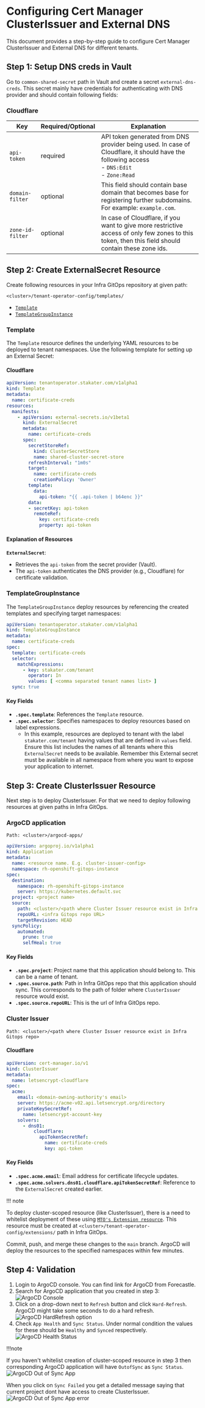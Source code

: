 # Configuring Cert Manager ClusterIssuer and External DNS

This document provides a step-by-step guide to configure Cert Manager ClusterIssuer and External DNS for different tenants.

## Step 1: Setup DNS creds in Vault

Go to `common-shared-secret` path in Vault and create a secret `external-dns-creds`. This secret mainly have credentials for authenticating with DNS provider and should contain following fields:

### Cloudflare

| Key | Required/Optional | Explanation |
|----------|----------|----------|
| `api-token`   | required   | API token generated from DNS provider being used. In case of Cloudflare, it should have the following access <br> - `DNS:Edit` <br> - `Zone:Read`   |
| `domain-filter`    | optional   | This field should contain base domain that becomes base for registering further subdomains. For example: `example.com`.   |
| `zone-id-filter`| optional   | In case of Cloudflare, if you want to give more restrictive access of only few zones to this token, then this field should contain these zone ids.

## Step 2: Create ExternalSecret Resource

Create following resources in your Infra GitOps repository at given path:

```plaintext
<cluster>/tenant-operator-config/templates/
```

- [`Template`](https://docs.stakater.com/mto/main/crds-api-reference/template.html)
- [`TemplateGroupInstance`](https://docs.stakater.com/mto/main/crds-api-reference/template-group-instance.html)

### Template

The `Template` resource defines the underlying YAML resources to be deployed to tenant namespaces. Use the following template for setting up an External Secret:

#### Cloudflare

```yaml
apiVersion: tenantoperator.stakater.com/v1alpha1
kind: Template
metadata:
  name: certificate-creds
resources:
  manifests:
    - apiVersion: external-secrets.io/v1beta1
      kind: ExternalSecret
      metadata:
        name: certificate-creds
      spec:
        secretStoreRef:
          kind: ClusterSecretStore
          name: shared-cluster-secret-store
        refreshInterval: "1m0s"
        target:
          name: certificate-creds
          creationPolicy: 'Owner'
        template:
          data:
            api-token: "{{ .api-token | b64enc }}"
        data:
        - secretKey: api-token
          remoteRef:
            key: certificate-creds
            property: api-token
```

#### Explanation of Resources

**`ExternalSecret`**:

- Retrieves the `api-token` from the secret provider (Vault).
- The `api-token` authenticates the DNS provider (e.g., Cloudflare) for certificate validation.

### TemplateGroupInstance

The `TemplateGroupInstance` deploy resources by referencing the created templates and specifying target namespaces:

```yaml
apiVersion: tenantoperator.stakater.com/v1alpha1
kind: TemplateGroupInstance
metadata:
  name: certificate-creds
spec:
  template: certificate-creds
  selector:
    matchExpressions:
      - key: stakater.com/tenant
        operator: In
        values: [ <comma separated tenant names list> ]
  sync: true
```

#### Key Fields

- **`.spec.template`**: References the `Template` resource.
- **`.spec.selector`**: Specifies namespaces to deploy resources based on label expressions.
    - In this example, resources are deployed to tenant with the label `stakater.com/tenant` having values that are defined in `values` field. Ensure this list includes the names of all tenants where this `ExternalSecret` needs to be available. Remember this External secret must be available in all namespace from where you want to expose your application to internet.

## Step 3: Create ClusterIssuer Resource

Next step is to deploy ClusterIssuer. For that we need to deploy following resources at given paths in Infra GitOps.

### ArgoCD application
  
  `Path: <cluster>/argocd-apps/`

  ```yaml
  apiVersion: argoproj.io/v1alpha1
  kind: Application
  metadata:
    name: <resource name. E.g. cluster-issuer-config>
    namespace: rh-openshift-gitops-instance
  spec:
    destination:
      namespace: rh-openshift-gitops-instance
      server: https://kubernetes.default.svc
    project: <project name>
    source:
      path: <cluster>/<path where Cluster Issuer resource exist in Infra GitOps repo>
      repoURL: <infra Gitops repo URL>
      targetRevision: HEAD
    syncPolicy:
      automated:
        prune: true
        selfHeal: true
  ```

  #### Key Fields

  - **`.spec.project`**: Project name that this application should belong to. This can be a name of tenant.
  - **`.spec.source.path`**: Path in Infra GitOps repo that this application should sync. This corresponds to the path of folder where `ClusterIssuer` resource would exist.
  - **`.spec.source.repoURL`**: This is the url of Infra GitOps repo.

### Cluster Issuer

  `Path: <cluster>/<path where Cluster Issuer resource exist in Infra Gitops repo>`

  #### Cloudflare

  ```yaml
  apiVersion: cert-manager.io/v1
  kind: ClusterIssuer
  metadata:
    name: letsencrypt-cloudflare
  spec:
    acme:
      email: <domain-owning-authority's email>
      server: https://acme-v02.api.letsencrypt.org/directory
      privateKeySecretRef:
        name: letsencrypt-account-key
      solvers:
        - dns01:
            cloudflare:
              apiTokenSecretRef:
                name: certificate-creds
                key: api-token
  ```

  #### Key Fields

  - **`.spec.acme.email`**: Email address for certificate lifecycle updates.
  - **`.spec.acme.solvers.dns01.cloudflare.apiTokenSecretRef`**: Reference to the `ExternalSecret` created earlier.

!!! note

To deploy cluster-scoped resource (like ClusterIssuer), there is a need to whitelist deployment of these using [`MTO's Extension resource`](https://docs.stakater.com/mto/main/crds-api-reference/extensions.html). This resource must be created at `<cluster>/tenant-operator-config/extensions/` path in Infra GitOps.

Commit, push, and merge these changes to the `main` branch. ArgoCD will deploy the resources to the specified namespaces within few minutes.

## Step 4: Validation

1. Login to ArgoCD console. You can find link for ArgoCD from Forecastle.
1. Search for ArgoCD application that you created in step 3:
![ArgoCD Console](images/argocd-console.png)
1. Click on a drop-down next to `Refresh` button and click `Hard-Refresh`. ArgoCD might take some seconds to do a hard refresh.
![ArgoCD HardRefresh option](images/argocd-hardrefresh.png)
1. Check `App Health` and `Sync Status`. Under normal condition the values for these should be `Healthy` and `Synced` respectively.
![ArgoCD Health Status](images/argocd-app-health.png)

!!!note

If you haven't whitelist creation of cluster-scoped resource in step 3 then corresponding ArgoCD application will have `OutofSync` as `Sync Status`.
![ArgoCD Out of Sync App](images/argocd-app-out-of-sync.png)

When you click on `Sync Failed` you get a detailed message saying that current project dont have access to create ClusterIssuer.
![ArgoCD Out of Sync App error](images/argocd-app-out-of-sync-error.png)

